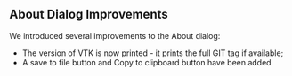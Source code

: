 ## About Dialog Improvements

We introduced several improvements to the About dialog:

 * The version of VTK is now printed - it prints the full GIT tag if available;
 * A save to file button and Copy to clipboard button have been added
